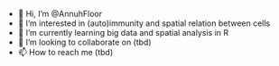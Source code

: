 - 👋 Hi, I’m @AnnuhFloor
- 👀 I’m interested in (auto)immunity and spatial relation between cells
- 🌱 I’m currently learning big data and spatial analysis in R
- 💞️ I’m looking to collaborate on (tbd)
- 📫 How to reach me (tbd)

<!---
AnnuhFloor/AnnuhFloor is a ✨ special ✨ repository because its `README.md` (this file) appears on your GitHub profile.
You can click the Preview link to take a look at your changes.
--->
